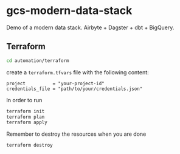 # gcs-modern-data-stack
Demo of a modern data stack. Airbyte + Dagster + dbt + BigQuery.

## Terraform
```sh
cd automation/terraform
```
create a `terraform.tfvars` file with the following content:
```hcl
project          = "your-project-id"
credentials_file = "path/to/your/credentials.json"
```
In order to run
```sh
terraform init
terraform plan
terraform apply
```
Remember to destroy the resources when you are done
```sh
terraform destroy
```
